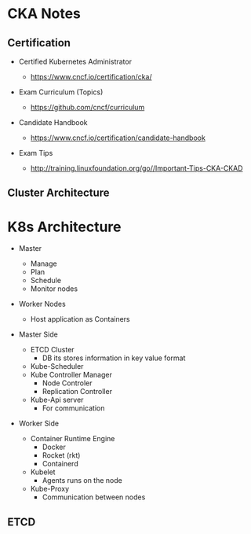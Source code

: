 # CKA Notes

## Certification 

- Certified Kubernetes Administrator
  - https://www.cncf.io/certification/cka/

- Exam Curriculum (Topics) 
  - https://github.com/cncf/curriculum

- Candidate Handbook 
  - https://www.cncf.io/certification/candidate-handbook

- Exam Tips
  - http://training.linuxfoundation.org/go//Important-Tips-CKA-CKAD


## Cluster Architecture 

# K8s Architecture
- Master 
  - Manage 
  - Plan
  - Schedule 
  - Monitor nodes 
- Worker Nodes
  - Host application as Containers 
	
- Master Side 	
  - ETCD Cluster 
    - DB its stores information in key value format 
  - Kube-Scheduler 
  - Kube Controller Manager 
    - Node Controler 
    - Replication Controller
  - Kube-Api server 
    - For communication 
	
- Worker Side 	
  - Container Runtime Engine 
    - Docker 
	- Rocket (rkt)
	- Containerd
  - Kubelet
    - Agents runs on the node 
  - Kube-Proxy 
    - Communication between nodes 
  
## ETCD 
  
	